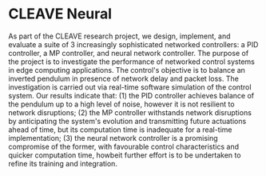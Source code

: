 # CLEAVE Neural

As part of the CLEAVE research project, we design, implement, and evaluate a suite of 3 increasingly sophisticated networked controllers:
a PID controller, a MP controller, and neural network controller.
The purpose of the project is to investigate the performance of networked control systems in edge computing applications.
The control's objective is to balance an inverted pendulum in presence of network delay and packet loss.
The investigation is carried out via real-time software simulation of the control system.
Our results indicate that:
(1) the PID controller achieves balance of the pendulum up to a high level of noise, however it is not resilient to network disruptions;
(2) the MP controller withstands network disruptions by anticipating the system's evolution and transmitting future actuations ahead of time, but its computation time is inadequate for a real-time implementation;
(3) the neural network controller is a promising compromise of the former, with favourable control characteristics and quicker computation time, howbeit further effort is to be undertaken to refine its training and integration.
